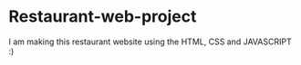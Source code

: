 # Restaurant-web-project

I am making this restaurant website using the HTML, CSS and JAVASCRIPT :)
